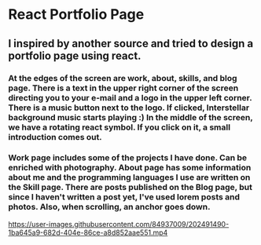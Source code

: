 # React Portfolio Page 

## I inspired by another source and tried to design a portfolio page using react. 

### At the edges of the screen are work, about, skills, and blog page. There is a text in the upper right corner of the screen directing you to your e-mail and a logo in the upper left corner. There is a music button next to the logo. If clicked, Interstellar background music starts playing :) In the middle of the screen, we have a rotating react symbol. If you click on it, a small introduction comes out.

### Work page includes some of the projects I have done. Can be enriched with photography. About page has some information about me and the programming languages I use are written on the Skill page. There are posts published on the Blog page, but since I haven't written a post yet, I've used lorem posts and photos. Also, when scrolling, an anchor goes down.

https://user-images.githubusercontent.com/84937009/202491490-1ba645a9-682d-404e-86ce-a8d852aae551.mp4

